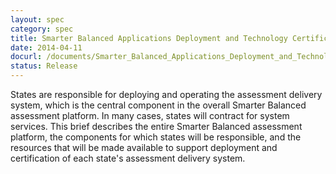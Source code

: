```yaml
---
layout: spec
category: spec
title: Smarter Balanced Applications Deployment and Technology Certification
date: 2014-04-11
docurl: /documents/Smarter_Balanced_Applications_Deployment_and_Technology_Certification.pdf
status: Release
---
```

States are responsible for deploying and operating the assessment delivery system, which is the central component in the overall Smarter Balanced assessment platform. In many cases, states will contract for system services. This brief describes the entire Smarter Balanced assessment platform, the components for which states will be responsible, and the resources that will be made available to support deployment and certification of each state's assessment delivery system.
